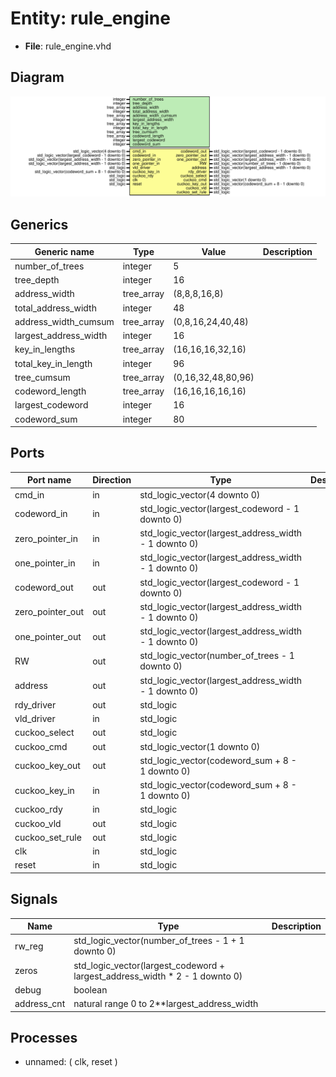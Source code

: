 # Entity: rule_engine 

- **File**: rule_engine.vhd
## Diagram

![Diagram](rule_engine.svg "Diagram")
## Generics

| Generic name          | Type       | Value              | Description |
| --------------------- | ---------- | ------------------ | ----------- |
| number_of_trees       | integer    | 5                  |             |
| tree_depth            | integer    | 16                 |             |
| address_width         | tree_array | (8,8,8,16,8)       |             |
| total_address_width   | integer    | 48                 |             |
| address_width_cumsum  | tree_array | (0,8,16,24,40,48)  |             |
| largest_address_width | integer    | 16                 |             |
| key_in_lengths        | tree_array | (16,16,16,32,16)   |             |
| total_key_in_length   | integer    | 96                 |             |
| tree_cumsum           | tree_array | (0,16,32,48,80,96) |             |
| codeword_length       | tree_array | (16,16,16,16,16)   |             |
| largest_codeword      | integer    | 16                 |             |
| codeword_sum          | integer    | 80                 |             |
## Ports

| Port name        | Direction | Type                                                 | Description |
| ---------------- | --------- | ---------------------------------------------------- | ----------- |
| cmd_in           | in        | std_logic_vector(4 downto 0)                         |             |
| codeword_in      | in        | std_logic_vector(largest_codeword - 1 downto 0)      |             |
| zero_pointer_in  | in        | std_logic_vector(largest_address_width - 1 downto 0) |             |
| one_pointer_in   | in        | std_logic_vector(largest_address_width - 1 downto 0) |             |
| codeword_out     | out       | std_logic_vector(largest_codeword - 1 downto 0)      |             |
| zero_pointer_out | out       | std_logic_vector(largest_address_width - 1 downto 0) |             |
| one_pointer_out  | out       | std_logic_vector(largest_address_width - 1 downto 0) |             |
| RW               | out       | std_logic_vector(number_of_trees - 1 downto 0)       |             |
| address          | out       | std_logic_vector(largest_address_width - 1 downto 0) |             |
| rdy_driver       | out       | std_logic                                            |             |
| vld_driver       | in        | std_logic                                            |             |
| cuckoo_select    | out       | std_logic                                            |             |
| cuckoo_cmd       | out       | std_logic_vector(1 downto 0)                         |             |
| cuckoo_key_out   | out       | std_logic_vector(codeword_sum + 8 - 1 downto 0)      |             |
| cuckoo_key_in    | in        | std_logic_vector(codeword_sum + 8 - 1 downto 0)      |             |
| cuckoo_rdy       | in        | std_logic                                            |             |
| cuckoo_vld       | out       | std_logic                                            |             |
| cuckoo_set_rule  | out       | std_logic                                            |             |
| clk              | in        | std_logic                                            |             |
| reset            | in        | std_logic                                            |             |
## Signals

| Name        | Type                                                                        | Description |
| ----------- | --------------------------------------------------------------------------- | ----------- |
| rw_reg      | std_logic_vector(number_of_trees - 1 + 1 downto 0)                          |             |
| zeros       | std_logic_vector(largest_codeword + largest_address_width * 2 - 1 downto 0) |             |
| debug       | boolean                                                                     |             |
| address_cnt | natural range 0 to 2**largest_address_width                                 |             |
## Processes
- unnamed: ( clk, reset )
